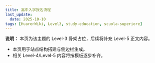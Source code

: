 ```yaml
---
title: 高中入学报名流程
last_update:
  date: 2025-10-10
tags: [HuarenWiki, Level3, study-education, scuola-superiore]
---
```

**说明：** 本页为该主题的 Level-3 骨架占位，后续将补充 Level-5 正文内容。

- 本页用于站点结构搭建与侧边栏生成。
- 相关 Level-4/Level-5 内容将按模板逐步补齐。
